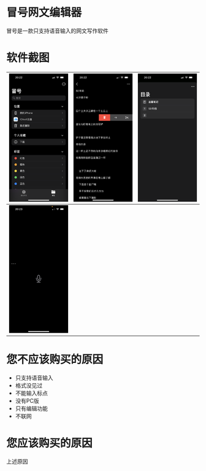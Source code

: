 # 冒号网文编辑器

冒号是一款只支持语音输入的网文写作软件

# 软件截图

![iCloud云存储](IMG_2436.PNG) | ![编辑界面](IMG_2438.PNG) | ![目录](IMG_2437.PNG)
--- | --- | ---
![实时录音输入](IMG_2439.PNG) | |

# 您不应该购买的原因

* 只支持语音输入
* 格式没见过
* 不能输入标点
* 没有PC版
* 只有编辑功能
* 不联网

# 您应该购买的原因

上述原因
